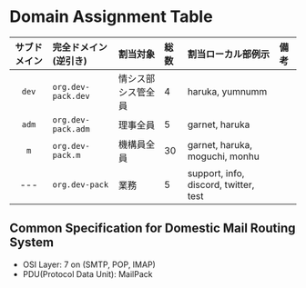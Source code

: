 # Domain Assignment Table

| サブドメイン | 完全ドメイン(逆引き) | 割当対象           | 総数 | 割当ローカル部例示                    | 備考 |
| :----------: | :------------------- | :----------------- | :--- | :------------------------------------ | :--- |
|    `dev`     | `org.dev-pack.dev`   | 情シス部シス管全員 | 4    | haruka, yumnumm                       |      |
|    `adm`     | `org.dev-pack.adm`   | 理事全員           | 5    | garnet, haruka                        |      |
|     `m`      | `org.dev-pack.m`     | 機構員全員         | 30   | garnet, haruka, moguchi, monhu        |      |
|     ---      | `org.dev-pack`       | 業務               | 5    | support, info, discord, twitter, test |      |

## Common Specification for Domestic Mail Routing System

- OSI Layer: 7 on (SMTP, POP, IMAP)
- PDU(Protocol Data Unit): MailPack
